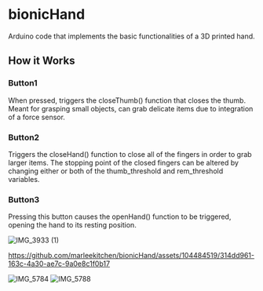 # bionicHand

Arduino code that implements the basic functionalities of a 3D printed hand.

## How it Works

### Button1

When pressed, triggers the closeThumb() function that closes the thumb. Meant for grasping small objects, can grab delicate items due to integration of a force sensor.

### Button2

Triggers the closeHand() function to close all of the fingers in order to grab larger items. The stopping point of the closed fingers can be altered by changing either or both of the thumb_threshold and rem_threshold variables.

### Button3

Pressing this button causes the openHand() function to be triggered, opening the hand to its resting position.

![IMG_3933 (1)](https://github.com/marleekitchen/bionicHand/assets/104484519/3d27cee2-0c28-4469-b50b-4e8b63bfa191)


https://github.com/marleekitchen/bionicHand/assets/104484519/314dd961-163c-4a30-ae7c-9a0e8c1f0b17

![IMG_5784](https://github.com/marleekitchen/bionicHand/assets/104484519/bc979ece-843e-4a0e-849c-57c8cfcaf987)
![IMG_5788](https://github.com/marleekitchen/bionicHand/assets/104484519/6a33c3d9-bafd-40fb-9ab5-194acf2c4aa3)
